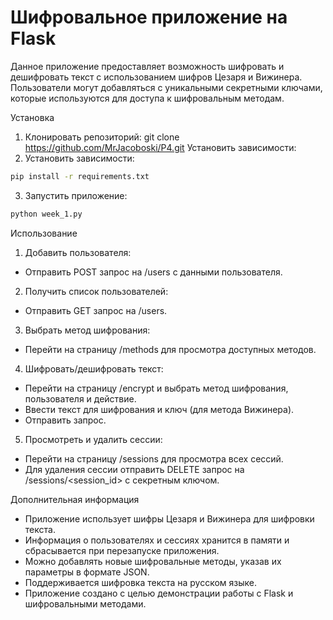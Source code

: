 # Шифровальное приложение на Flask
Данное приложение предоставляет возможность шифровать и дешифровать текст с использованием шифров Цезаря и Вижинера. Пользователи могут добавляться с уникальными секретными ключами, которые используются для доступа к шифровальным методам.

Установка

1. Клонировать репозиторий: git clone https://github.com/MrJacoboski/P4.git
Установить зависимости:
2. Установить зависимости:
````bash
pip install -r requirements.txt
````
3. Запустить приложение:
````bash
python week_1.py
````
Использование
1. Добавить пользователя: 
- Отправить POST запрос на /users с данными пользователя.
2. Получить список пользователей: 
- Отправить GET запрос на /users.
3. Выбрать метод шифрования: 
- Перейти на страницу /methods для просмотра доступных методов.
4. Шифровать/дешифровать текст: 
- Перейти на страницу /encrypt и выбрать метод шифрования, пользователя и действие. 
- Ввести текст для шифрования и ключ (для метода Вижинера). 
- Отправить запрос.
5. Просмотреть и удалить сессии: 
- Перейти на страницу /sessions для просмотра всех сессий.
- Для удаления сессии отправить DELETE запрос на /sessions/<session_id> с секретным ключом.

Дополнительная информация
- Приложение использует шифры Цезаря и Вижинера для шифровки текста.
- Информация о пользователях и сессиях хранится в памяти и сбрасывается при перезапуске приложения.
- Можно добавлять новые шифровальные методы, указав их параметры в формате JSON.
- Поддерживается шифровка текста на русском языке.
- Приложение создано с целью демонстрации работы с Flask и шифровальными методами.
